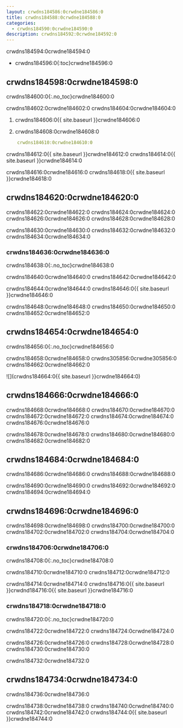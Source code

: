 ```yaml
---
layout: crwdns184586:0crwdne184586:0
title: crwdns184588:0crwdne184588:0
categories:
  - crwdns184590:0crwdne184590:0
description: crwdns184592:0crwdne184592:0
---
```


crwdns184594:0crwdne184594:0

* crwdns184596:0{:toc}crwdne184596:0

## crwdns184598:0crwdne184598:0

crwdns184600:0{:.no_toc}crwdne184600:0

crwdns184602:0crwdne184602:0 crwdns184604:0crwdne184604:0

1. crwdns184606:0{{ site.baseurl }}crwdne184606:0

2. crwdns184608:0crwdne184608:0

```yaml
    crwdns184610:0crwdne184610:0
```

crwdns184612:0{{ site.baseurl }}crwdne184612:0 crwdns184614:0{{ site.baseurl }}crwdne184614:0

crwdns184616:0crwdne184616:0 crwdns184618:0{{ site.baseurl }}crwdne184618:0

## crwdns184620:0crwdne184620:0

crwdns184622:0crwdne184622:0 crwdns184624:0crwdne184624:0 crwdns184626:0crwdne184626:0 crwdns184628:0crwdne184628:0

crwdns184630:0crwdne184630:0 crwdns184632:0crwdne184632:0 crwdns184634:0crwdne184634:0

### crwdns184636:0crwdne184636:0

crwdns184638:0{:.no_toc}crwdne184638:0

crwdns184640:0crwdne184640:0 crwdns184642:0crwdne184642:0

crwdns184644:0crwdne184644:0 crwdns184646:0{{ site.baseurl }}crwdne184646:0

crwdns184648:0crwdne184648:0 crwdns184650:0crwdne184650:0 crwdns184652:0crwdne184652:0

## crwdns184654:0crwdne184654:0

crwdns184656:0{:.no_toc}crwdne184656:0

crwdns184658:0crwdne184658:0 crwdns305856:0crwdne305856:0 crwdns184662:0crwdne184662:0

![](crwdns184664:0{{ site.baseurl }}crwdne184664:0)

## crwdns184666:0crwdne184666:0

crwdns184668:0crwdne184668:0 crwdns184670:0crwdne184670:0 crwdns184672:0crwdne184672:0 crwdns184674:0crwdne184674:0 crwdns184676:0crwdne184676:0

crwdns184678:0crwdne184678:0 crwdns184680:0crwdne184680:0 crwdns184682:0crwdne184682:0

## crwdns184684:0crwdne184684:0

crwdns184686:0crwdne184686:0 crwdns184688:0crwdne184688:0

crwdns184690:0crwdne184690:0 crwdns184692:0crwdne184692:0 crwdns184694:0crwdne184694:0

## crwdns184696:0crwdne184696:0

crwdns184698:0crwdne184698:0 crwdns184700:0crwdne184700:0 crwdns184702:0crwdne184702:0 crwdns184704:0crwdne184704:0

### crwdns184706:0crwdne184706:0

crwdns184708:0{:.no_toc}crwdne184708:0

crwdns184710:0crwdne184710:0 crwdns184712:0crwdne184712:0

crwdns184714:0crwdne184714:0 crwdns184716:0{{ site.baseurl }}crwdnd184716:0{{ site.baseurl }}crwdne184716:0

### crwdns184718:0crwdne184718:0

crwdns184720:0{:.no_toc}crwdne184720:0

crwdns184722:0crwdne184722:0 crwdns184724:0crwdne184724:0

crwdns184726:0crwdne184726:0 crwdns184728:0crwdne184728:0 crwdns184730:0crwdne184730:0

crwdns184732:0crwdne184732:0

## crwdns184734:0crwdne184734:0

crwdns184736:0crwdne184736:0

crwdns184738:0crwdne184738:0 crwdns184740:0crwdne184740:0 crwdns184742:0crwdne184742:0 crwdns184744:0{{ site.baseurl }}crwdne184744:0